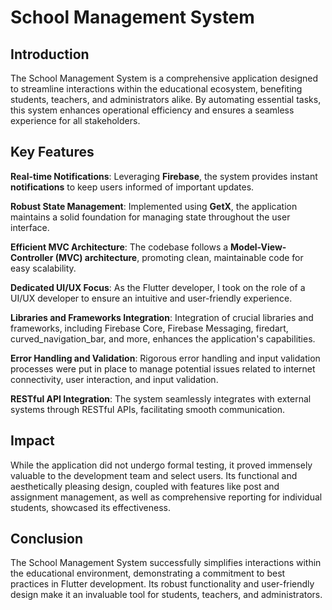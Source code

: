 # School Management System

## Introduction
The School Management System is a comprehensive application designed to streamline interactions within the educational ecosystem, benefiting students, teachers, and administrators alike. By automating essential tasks, this system enhances operational efficiency and ensures a seamless experience for all stakeholders.

## Key Features
**Real-time Notifications**: Leveraging **Firebase**, the system provides instant **notifications** to keep users informed of important updates.

**Robust State Management**: Implemented using **GetX**, the application maintains a solid foundation for managing state throughout the user interface.

**Efficient MVC Architecture**: The codebase follows a **Model-View-Controller (MVC) architecture**, promoting clean, maintainable code for easy scalability.

**Dedicated UI/UX Focus**: As the Flutter developer, I took on the role of a UI/UX developer to ensure an intuitive and user-friendly experience.

**Libraries and Frameworks Integration**: Integration of crucial libraries and frameworks, including Firebase Core, Firebase Messaging, firedart, curved_navigation_bar, and more, enhances the application's capabilities.

**Error Handling and Validation**: Rigorous error handling and input validation processes were put in place to manage potential issues related to internet connectivity, user interaction, and input validation.

**RESTful API Integration**: The system seamlessly integrates with external systems through RESTful APIs, facilitating smooth communication.

## Impact
While the application did not undergo formal testing, it proved immensely valuable to the development team and select users. Its functional and aesthetically pleasing design, coupled with features like post and assignment management, as well as comprehensive reporting for individual students, showcased its effectiveness.

## Conclusion
The School Management System successfully simplifies interactions within the educational environment, demonstrating a commitment to best practices in Flutter development. Its robust functionality and user-friendly design make it an invaluable tool for students, teachers, and administrators.
